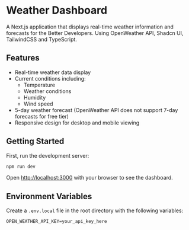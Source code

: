 # Weather Dashboard

A Next.js application that displays real-time weather information and forecasts for the Better Developers.
Using OpenWeather API, Shadcn UI, TailwindCSS and TypeScript.

## Features

- Real-time weather data display
- Current conditions including:
  - Temperature
  - Weather conditions
  - Humidity
  - Wind speed
- 5-day weather forecast (OpenWeather API does not support 7-day forecasts for free tier)
- Responsive design for desktop and mobile viewing

## Getting Started

First, run the development server:

```bash
npm run dev
```

Open [http://localhost:3000](http://localhost:3000) with your browser to see the dashboard.

## Environment Variables

Create a `.env.local` file in the root directory with the following variables:

```
OPEN_WEATHER_API_KEY=your_api_key_here
```
